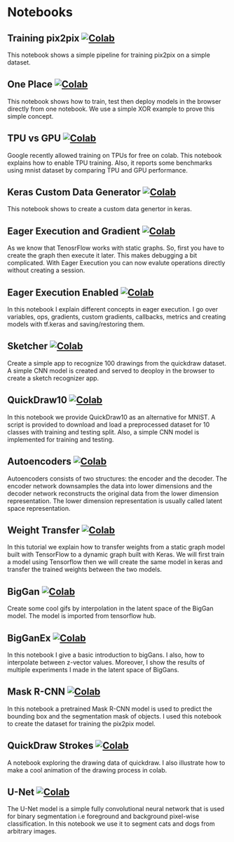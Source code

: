 # Notebooks

## Training pix2pix [![Colab](https://colab.research.google.com/assets/colab-badge.svg)](https://colab.research.google.com/github/zaidalyafeai/Notebooks/blob/master/tf_pix2pix.ipynb) 

This notebook shows a simple pipeline for training pix2pix on a simple dataset.

## One Place [![Colab](https://colab.research.google.com/assets/colab-badge.svg)](https://colab.research.google.com/github/zaidalyafeai/Notebooks/blob/master/ONePlace.ipynb)

This notebook shows how to train, test then deploy models in the browser directly from one notebook. We use a simple XOR example to prove this simple concept.


## TPU vs GPU [![Colab](https://colab.research.google.com/assets/colab-badge.svg)](https://colab.research.google.com/github/zaidalyafeai/Notebooks/blob/master/GPUvsTPU.ipynb)
Google recently allowed training on TPUs for free on colab. This notebook explains how to enable TPU training. Also, it reports some benchmarks using mnist dataset by comparing TPU and GPU performance.

## Keras Custom Data Generator [![Colab](https://colab.research.google.com/assets/colab-badge.svg)](https://colab.research.google.com/github/zaidalyafeai/Notebooks/blob/master/Custom_Data_Generator_in_Keras.ipynb)
This notebook shows to create a custom data genertor in keras.

## Eager Execution and Gradient [![Colab](https://colab.research.google.com/assets/colab-badge.svg)](https://colab.research.google.com/github/zaidalyafeai/Notebooks/blob/master/Eager_Execution_Gradient_.ipynb)

As we know that TenosrFlow works with static graphs. So, first you have to create the graph then execute it later. This makes debugging a bit complicated. With Eager Execution you can now evalute operations directly without creating a session. 

## Eager Execution Enabled [![Colab](https://colab.research.google.com/assets/colab-badge.svg)](https://colab.research.google.com/github/zaidalyafeai/Notebooks/blob/master/Eager_Execution_Enabled.ipynb)

In this notebook I explain different concepts in eager execution. I go over variables, ops, gradients, custom gradients, callbacks, metrics and creating models with tf.keras and saving/restoring them. 

## Sketcher [![Colab](https://colab.research.google.com/assets/colab-badge.svg)](https://colab.research.google.com/github/zaidalyafeai/Notebooks/blob/master/Sketcher.ipynb)

Create a simple app to recognize 100 drawings from the quickdraw dataset. A simple CNN model is created and served to deoploy in the browser to create a sketch recognizer app. 

## QuickDraw10 [![Colab](https://colab.research.google.com/assets/colab-badge.svg)](https://colab.research.google.com/github/zaidalyafeai/Notebooks/blob/master/QuickDraw10.ipynb)

In this notebook we provide QuickDraw10 as an alternative for MNIST. A script is provided to download and load a preprocessed dataset for 10 classes with training and testing split. Also, a simple CNN model is implemented for training and testing. 

## Autoencoders [![Colab](https://colab.research.google.com/assets/colab-badge.svg)](https://colab.research.google.com/github/zaidalyafeai/Notebooks/blob/master/AutoEncoders.ipynb)

Autoencoders consists of two structures: the encoder and the decoder. The encoder network downsamples the data into lower dimensions and the decoder network reconstructs the original data from the lower dimension representation. The lower dimension representation is usually called latent space representation. 

## Weight Transfer [![Colab](https://colab.research.google.com/assets/colab-badge.svg)](https://colab.research.google.com/github/zaidalyafeai/Notebooks/blob/master/WeightTransfer.ipynb)

In this tutorial we explain how to transfer weights from a static graph model built with TensorFlow to a dynamic graph built with Keras. We will first train a model using Tensorflow then we will create the same model in keras and transfer the trained weights between the two models. 

## BigGan [![Colab](https://colab.research.google.com/assets/colab-badge.svg)](https://colab.research.google.com/github/zaidalyafeai/Notebooks/blob/master/BigGan.ipynb)

Create some cool gifs by interpolation in the latent space of the BigGan model. The model is imported from tensorflow hub. 

## BigGanEx [![Colab](https://colab.research.google.com/assets/colab-badge.svg)](https://colab.research.google.com/github/zaidalyafeai/Notebooks/blob/master/BigGanEx.ipynb)
In this notebook I give a basic introduction to bigGans. I also, how to interpolate between z-vector values. Moreover, I show the 
results of multiple experiments I made in the latent space of BigGans. 

## Mask R-CNN [![Colab](https://colab.research.google.com/assets/colab-badge.svg)](https://colab.research.google.com/github/zaidalyafeai/Notebooks/blob/master/Mask_RCNN.ipynb)
In this notebook a pretrained Mask R-CNN model is used to predict the bounding box and the segmentation mask of objects. I used this notebook to create the dataset for training the pix2pix model. 

## QuickDraw Strokes [![Colab](https://colab.research.google.com/assets/colab-badge.svg)](https://colab.research.google.com/github/zaidalyafeai/Notebooks/blob/master/Strokes_QuickDraw.ipynb)
A notebook exploring the drawing data of quickdraw. I also illustrate how to make a cool animation of the drawing process in 
colab. 

## U-Net [![Colab](https://colab.research.google.com/assets/colab-badge.svg)](https://colab.research.google.com/github/zaidalyafeai/Notebooks/blob/master/unet.ipynb)
The U-Net model is a simple fully  convolutional neural network that is used for binary segmentation i.e foreground and background pixel-wise classification. In this notebook we use it to segment cats and dogs from arbitrary images. 
